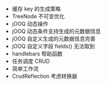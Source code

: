 * 缓存 key 的生成策略
* TreeNode 不可变优化
* jOOQ 动态操作
* jOOQ 动态条件支持生成的元数据信息
* jOOQ 自定义生成的元数据信息完善
* jOOQ 自定义字段 fields() 无法取到
* handlebars 帮助函数
* 任务调度 CRUD
* 简单工作流
* CrudReflection 考虑转换器